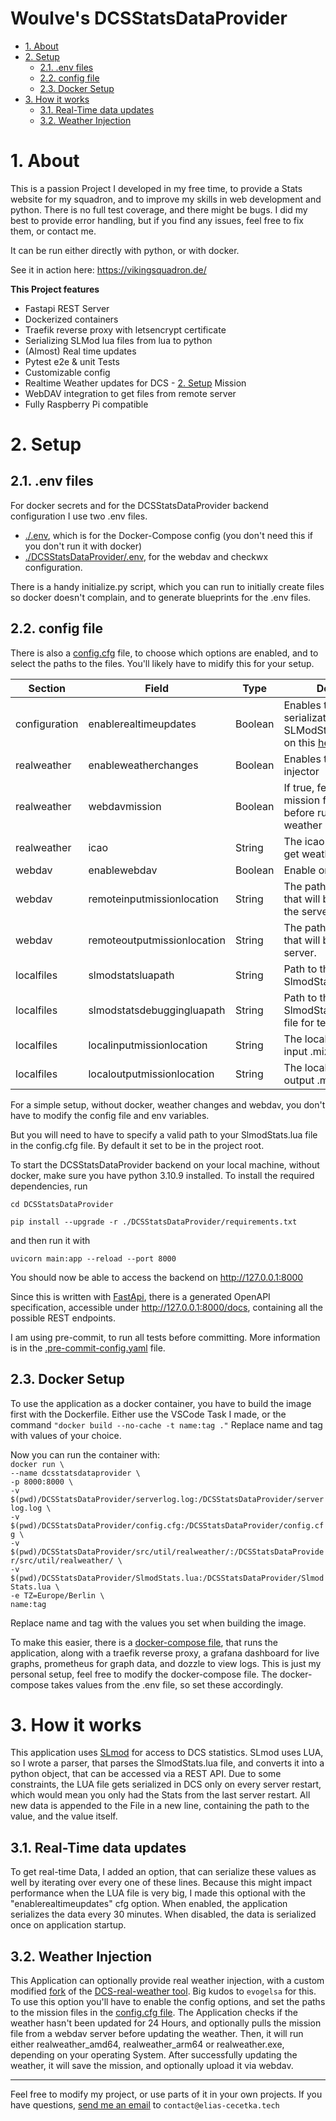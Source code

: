 <h1>Woulve's DCSStatsDataProvider</h1>

- [1. About](#1-about)
- [2. Setup](#2-setup)
  - [2.1. .env files](#21-env-files)
  - [2.2. config file](#22-config-file)
  - [2.3. Docker Setup](#23-docker-setup)
- [3. How it works](#3-how-it-works)
  - [3.1. Real-Time data updates](#31-real-time-data-updates)
  - [3.2. Weather Injection](#32-weather-injection)


# 1. About
This is a passion Project I developed in my free time, to provide a Stats website for my squadron, and to improve my skills in web development and python. There is no full test coverage, and there might be bugs. I did my best to provide error handling, but if you find any issues, feel free to fix them, or contact me.

It can be run either directly with python, or with docker.

See it in action here: https://vikingsquadron.de/

**This Project features**
- Fastapi REST Server
- Dockerized containers
- Traefik reverse proxy with letsencrypt certificate
- Serializing SLMod lua files from lua to python
- (Almost) Real time updates
- Pytest e2e & unit Tests
- Customizable config
- Realtime Weather updates for DCS - [2. Setup](#2-setup)
Mission
- WebDAV integration to get files from remote server
- Fully Raspberry Pi compatible

# 2. Setup

## 2.1. .env files
For docker secrets and for the DCSStatsDataProvider backend configuration I use two .env files.
- [./.env](.env), which is for the Docker-Compose config (you don't need this if you don't run it with docker)
- [./DCSStatsDataProvider/.env](./DCSStatsDataProvider/.env), for the webdav and checkwx configuration.

There is a handy initialize.py script, which you can run to initially create files so docker doesn't complain, and to generate blueprints for the .env files.

## 2.2. config file
There is also a [config.cfg](./DCSStatsDataProvider/config.cfg) file, to choose which options are enabled, and to select the paths to the files. You'll likely have to midify this for your setup.

| Section       | Field                       | Type    | Description                                                                           | Depends on                                      | Default                                                           |
| ------------- | --------------------------- | ------- | ------------------------------------------------------------------------------------- | ----------------------------------------------- | ----------------------------------------------------------------- |
| configuration | enablerealtimeupdates       | Boolean | Enables the real-time serialization of the SLModStats.lua file. More on this [here](#31-real-time-data-updates) |                                                 | True                                                              |
| realweather   | enableweatherchanges        | Boolean | Enables the real weather injector                                                     |                                                 | False                                                             |
| realweather   | webdavmission               | Boolean | If true, fetches the mission from webdav before running the weather injector          | enableweatherchanges=True,<br>enablewebdav=True | False                                                             |
| realweather   | icao                        | String  | The icao of the airport to get weather from                                           | enableweatherchanges=True                       | UGSB                                                              |
| webdav        | enablewebdav                | Boolean | Enable or disable webdav                                                              |                                                 | False                                                             |
| webdav        | remoteinputmissionlocation  | String  | The path to the mission that will be fetched from the server.                         | enableweatherchanges=True,<br>enablewebdav=True | Active/mission.miz                                                |
| webdav        | remoteoutputmissionlocation | String  | The path to the mission that will be written to the server.                           | enableweatherchanges=True,<br>enablewebdav=True | Active/foothold_remastered_realweather.miz                        |
| localfiles    | slmodstatsluapath           | String  | Path to the SlmodStats.lua file                                                       |                                                 | ./SlmodStats.lua                                                  |
| localfiles    | slmodstatsdebuggingluapath  | String  | Path to the SlmodStatsDebugging.lua file for testing                                  |                                                 | ./SlmodStatsDebugging.lua                                         |
| localfiles    | localinputmissionlocation   | String  | The local path to the input .miz file                                                       | enableweatherchanges=True                       | ./src/util/realweather/Active/mission.miz                         |
| localfiles    | localoutputmissionlocation  | String  | The local path to the output .miz file                                                      | enableweatherchanges=True                       | ./src/util/realweather/Active/foothold_remastered_realweather.miz |

For a simple setup, without docker, weather changes and webdav, you don't have to modify the config file and env variables.

But you will need to have to specify a valid path to your SlmodStats.lua file in the config.cfg file.
By default it set to be in the project root.

To start the DCSStatsDataProvider backend on your local machine, without docker, make sure you have python 3.10.9 installed. To install the required dependencies, run

``cd DCSStatsDataProvider``

``pip install --upgrade -r ./DCSStatsDataProvider/requirements.txt``

and then run it with

``uvicorn main:app --reload --port 8000``

You should now be able to access the backend on http://127.0.0.1:8000

Since this is written with [FastApi](https://fastapi.tiangolo.com/), there is a generated OpenAPI specification, accessible under http://127.0.0.1:8000/docs, containing all the possible REST endpoints.

I am using pre-commit, to run all tests before committing. More information is in the [.pre-commit-config.yaml](.pre-commit-config.yaml) file.

## 2.3. Docker Setup
To use the application as a docker container, you have to build the image first with the Dockerfile.
Either use the VSCode Task I made, or the command ``"docker build --no-cache -t name:tag ."``
Replace name and tag with values of your choice.

Now you can run the container with: <br>
``docker run \``<br>
    ``--name dcsstatsdataprovider \``<br>
    ``-p 8000:8000 \``<br>
    ``-v $(pwd)/DCSStatsDataProvider/serverlog.log:/DCSStatsDataProvider/serverlog.log \``<br>
    ``-v $(pwd)/DCSStatsDataProvider/config.cfg:/DCSStatsDataProvider/config.cfg \``<br>
    ``-v $(pwd)/DCSStatsDataProvider/src/util/realweather/:/DCSStatsDataProvider/src/util/realweather/ \``<br>
    ``-v $(pwd)/DCSStatsDataProvider/SlmodStats.lua:/DCSStatsDataProvider/SlmodStats.lua \``<br>
    ``-e TZ=Europe/Berlin \``<br>
    ``name:tag``<br>

Replace name and tag with the values you set when building the image.

To make this easier, there is a [docker-compose file](docker-compose.yml), that runs the application, along with a traefik reverse proxy, a grafana dashboard for live graphs, prometheus for graph data, and dozzle to view logs.
This is just my personal setup, feel free to modify the docker-compose file.
The docker-compose takes values from the .env file, so set these accordingly.

# 3. How it works

This application uses [SLmod](https://github.com/mrSkortch/DCS-SLmod) for access to DCS statistics.
SLmod uses LUA, so I wrote a parser, that parses the SlmodStats.lua file, and converts it into a python object, that can be accessed via a REST API.
Due to some constraints, the LUA file gets serialized in DCS only on every server restart, which would mean you only had the Stats from the last server restart.
All new data is appended to the File in a new line, containing the path to the value, and the value itself.

## 3.1. Real-Time data updates
To get real-time Data, I added an option, that can serialize these values as well by iterating over every one of these lines.
Because this might impact performance when the LUA file is very big, I made this optional with the "enablerealtimeupdates" cfg option.
When enabled, the application serializes the data every 30 minutes.
When disabled, the data is serialized once on application startup.

## 3.2. Weather Injection
This Application can optionally provide real weather injection, with a custom modified [fork](https://github.com/Woulve/DCS-real-weather-vikings) of the [DCS-real-weather tool](https://github.com/evogelsa/DCS-real-weather).
Big kudos to ``evogelsa`` for this. To use this option you'll have to enable the config options, and set the paths to the mission files in the [config.cfg file](./DCSStatsDataProvider/config.cfg).
The Application checks if the weather hasn't been updated for 24 Hours, and optionally pulls the mission file from a webdav server before updating the weather.
Then, it will run either realweather_amd64, realweather_arm64 or realweather.exe, depending on your operating System. After successfully updating the weather, it will save the mission, and optionally upload it via webdav.




------
Feel free to modify my project, or use parts of it in your own projects.
If you have questions, <a href="mailto:contact@elias-cecetka.tech">send me an email</a> to ``contact@elias-cecetka.tech``